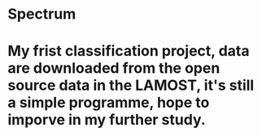 # Spectrum
# My frist classification project, data are downloaded from the open source data in the LAMOST, it's still a simple programme, hope to imporve in my further study. 
